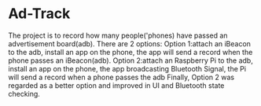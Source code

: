 # Ad-Track
The project is to record how many people('phones) have passed an advertisement board(adb).
  There are 2 options:
Option 1:attach an iBeacon to the adb, install an app on the phone, the app will send a record when the phone passes an iBeacon(adb).
Option 2:attach an Raspberry Pi to the adb, install an app on the phone, the app broadcasting Bluetooth Signal, the Pi will send a record when a phone passes the adb
Finally, Option 2 was regarded as a better option and improved in UI and Bluetooth state checking.
